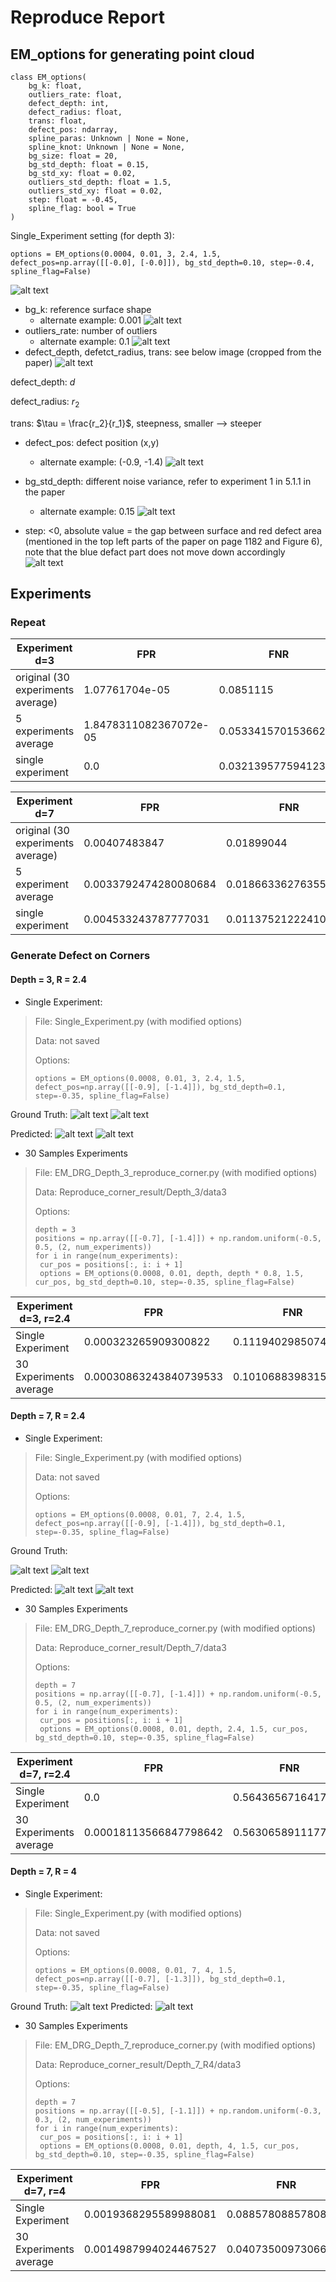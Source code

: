# Reproduce Report

## EM_options for generating point cloud 

```
class EM_options(
    bg_k: float,
    outliers_rate: float,
    defect_depth: int,
    defect_radius: float,
    trans: float,
    defect_pos: ndarray,
    spline_paras: Unknown | None = None,
    spline_knot: Unknown | None = None,
    bg_size: float = 20,
    bg_std_depth: float = 0.15,
    bg_std_xy: float = 0.02,
    outliers_std_depth: float = 1.5,
    outliers_std_xy: float = 0.02,
    step: float = -0.45,
    spline_flag: bool = True
)
```

Single_Experiment setting (for depth 3):
``` 
options = EM_options(0.0004, 0.01, 3, 2.4, 1.5, defect_pos=np.array([[-0.0], [-0.0]]), bg_std_depth=0.10, step=-0.4, spline_flag=False) 
```
![alt text](/Reproduce/images/image.png)
- bg_k: reference surface shape
  - alternate example: 0.001
  ![alt text](/Reproduce/images/image-1.png)
- outliers_rate: number of outliers
  - alternate example: 0.1
  ![alt text](/Reproduce/images/image-2.png)
- defect_depth, defetct_radius, trans: see below image (cropped from the paper)
![alt text](/Reproduce/images/image-3.png)

defect_depth: $d$

defect_radius: $r_2$

trans: $\tau = \frac{r_2}{r_1}$, steepness, smaller --> steeper

- defect_pos: defect position (x,y)
  - alternate example: (-0.9, -1.4)
  ![alt text](/Reproduce/images/image-4.png)

- bg_std_depth: different noise variance, refer to experiment 1 in 5.1.1 in the paper
  - alternate example: 0.15
  ![alt text](/Reproduce/images/image-5.png)

- step: <0, absolute value = the gap between surface and red defect area (mentioned in the top left parts of the paper on page 1182 and Figure 6), note that the blue defact part does not move down accordingly
![alt text](/Reproduce/images/image-6.png)


## Experiments

### Repeat
|Experiment d=3 | FPR   | FNR |
| -------- | ------- | ------- |
| original (30 experiments average)  | 1.07761704e-05   | 0.0851115 |
| 5 experiments average   |  1.8478311082367072e-05   | 0.05334157015366224|
| single experiment | 0.0   | 0.03213957759412305 |



|Experiment d=7 | FPR   | FNR |
| -------- | ------- | ------- |
| original (30 experiments average)  | 0.00407483847  |  0.01899044 |
| 5 experiment average   |  0.0033792474280080684  | 0.018663362763552894 |
| single experiment| 0.004533243787777031    | 0.01137521222410866|

### Generate Defect on Corners
#### Depth = 3, R = 2.4

- Single Experiment:
>File: Single_Experiment.py (with modified options)
>
>Data: not saved
>
>Options:
>
> ```
>options = EM_options(0.0008, 0.01, 3, 2.4, 1.5, defect_pos=np.array([[-0.9], [-1.4]]), bg_std_depth=0.1, step=-0.35, spline_flag=False)
>```
>
Ground Truth:
![alt text](/Reproduce/images/image-7.png)
![alt text](/Reproduce/images/image-8.png)

Predicted:
![alt text](/Reproduce/images/image-9.png)
![alt text](/Reproduce/images/image-10.png)

- 30 Samples Experiments

>File: EM_DRG_Depth_3_reproduce_corner.py (with modified options)
>
>Data: Reproduce_corner_result/Depth_3/data3
>
>Options:
>
> ```
>depth = 3
>positions = np.array([[-0.7], [-1.4]]) + np.random.uniform(-0.5, 0.5, (2, num_experiments))
>for i in range(num_experiments):
>  cur_pos = positions[:, i: i + 1]
>  options = EM_options(0.0008, 0.01, depth, depth * 0.8, 1.5, cur_pos, bg_std_depth=0.10, step=-0.35, spline_flag=False)
>```
>
|Experiment d=3, r=2.4 | FPR   | FNR |
| -------- | ------- | ------- |
| Single Experiment | 0.000323265909300822  | 0.11194029850746269 |
| 30 Experiments average | 0.00030863243840739533   | 0.10106883983157165 |

#### Depth = 7, R = 2.4

- Single Experiment:
>File: Single_Experiment.py (with modified options)
>
>Data: not saved
>
>Options:
>
> ```
>options = EM_options(0.0008, 0.01, 7, 2.4, 1.5, defect_pos=np.array([[-0.9], [-1.4]]), bg_std_depth=0.1, step=-0.35, spline_flag=False)
>```
>
Ground Truth:

![alt text](images/image_corner_d7_truth.png)
![alt text](images/image_corner_d7_truth(1).png)

Predicted:
![alt text](images/image_corner_d7_pred.png)
![alt text](images/image_corner_d7_pred(1).png)

- 30 Samples Experiments

>File: EM_DRG_Depth_7_reproduce_corner.py (with modified options)
>
>Data: Reproduce_corner_result/Depth_7/data3
>
>Options:
>
> ```
>depth = 7
>positions = np.array([[-0.7], [-1.4]]) + np.random.uniform(-0.5, 0.5, (2, num_experiments))
>for i in range(num_experiments):
>  cur_pos = positions[:, i: i + 1]
>  options = EM_options(0.0008, 0.01, depth, 2.4, 1.5, cur_pos, bg_std_depth=0.10, step=-0.35, spline_flag=False)
>```
>

|Experiment d=7, r=2.4 | FPR   | FNR |
| -------- | ------- | ------- |
| Single Experiment | 0.0  | 0.5643656716417911 |
| 30 Experiments average | 0.00018113566847798642   | 0.5630658911177207 |

#### Depth = 7, R = 4

- Single Experiment:
>File: Single_Experiment.py (with modified options)
>
>Data: not saved
>
>Options:
>
> ```
>options = EM_options(0.0008, 0.01, 7, 4, 1.5, defect_pos=np.array([[-0.7], [-1.3]]), bg_std_depth=0.1, step=-0.35, spline_flag=False)
>```
>
Ground Truth:
![alt text](images/image_corner_d7r4_truth.png)
Predicted:
![alt text](images/image_corner_d7r4_pred.png)

- 30 Samples Experiments

>File: EM_DRG_Depth_7_reproduce_corner.py (with modified options)
>
>Data: Reproduce_corner_result/Depth_7_R4/data3
>
>Options:
>
> ```
>depth = 7
>positions = np.array([[-0.5], [-1.1]]) + np.random.uniform(-0.3, 0.3, (2, num_experiments))
>for i in range(num_experiments):
>  cur_pos = positions[:, i: i + 1]
>  options = EM_options(0.0008, 0.01, depth, 4, 1.5, cur_pos, bg_std_depth=0.10, step=-0.35, spline_flag=False)
>```
>

|Experiment d=7, r=4 | FPR   | FNR |
| -------- | ------- | ------- |
| Single Experiment | 0.0019368295589988081 | 0.08857808857808858 |
| 30 Experiments average | 0.0014987994024467527   | 0.04073500973066669 |